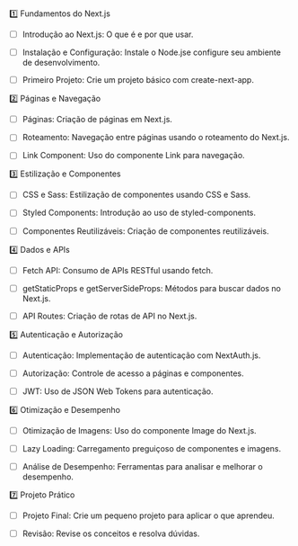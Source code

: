 


1️⃣ Fundamentos do Next.js
- [ ] Introdução ao Next.js: O que é e por que usar.
- [ ] Instalação e Configuração: Instale o Node.jse configure seu ambiente de desenvolvimento.
- [ ] Primeiro Projeto: Crie um projeto básico com create-next-app.


2️⃣ Páginas e Navegação
- [ ] Páginas: Criação de páginas em Next.js.
- [ ] Roteamento: Navegação entre páginas usando o roteamento do Next.js.
- [ ] Link Component: Uso do componente Link para navegação.



3️⃣ Estilização e Componentes
- [ ] CSS e Sass: Estilização de componentes usando CSS e Sass.
- [ ] Styled Components: Introdução ao uso de styled-components.
- [ ] Componentes Reutilizáveis: Criação de componentes reutilizáveis.


4️⃣ Dados e APIs
- [ ] Fetch API: Consumo de APIs RESTful usando fetch.
- [ ] getStaticProps e getServerSideProps: Métodos para buscar dados no Next.js.
- [ ] API Routes: Criação de rotas de API no Next.js.


5️⃣ Autenticação e Autorização
- [ ] Autenticação: Implementação de autenticação com NextAuth.js.
- [ ] Autorização: Controle de acesso a páginas e componentes.
- [ ] JWT: Uso de JSON Web Tokens para autenticação.


6️⃣ Otimização e Desempenho
- [ ] Otimização de Imagens: Uso do componente Image do Next.js.
- [ ] Lazy Loading: Carregamento preguiçoso de componentes e imagens.
- [ ] Análise de Desempenho: Ferramentas para analisar e melhorar o desempenho.


7️⃣ Projeto Prático
- [ ] Projeto Final: Crie um pequeno projeto para aplicar o que aprendeu.
- [ ] Revisão: Revise os conceitos e resolva dúvidas.


